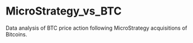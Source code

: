 # MicroStrategy_vs_BTC
Data analysis of BTC price action following MicroStrategy acquisitions of Bitcoins.
